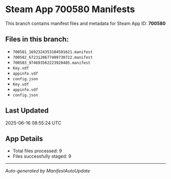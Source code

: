 # Steam App 700580 Manifests

This branch contains manifest files and metadata for Steam App ID: **700580**

## Files in this branch:
- `700581_1692324353104501621.manifest`
- `700582_6723120677409730722.manifest`
- `700583_974693562223928485.manifest`
- `Key.vdf`
- `appinfo.vdf`
- `config.json`
- `Key.vdf`
- `appinfo.vdf`
- `config.json`

## Last Updated
2025-06-16 08:55:24 UTC

## App Details
- Total files processed: 9
- Files successfully staged: 9

---
*Auto-generated by ManifestAutoUpdate*
